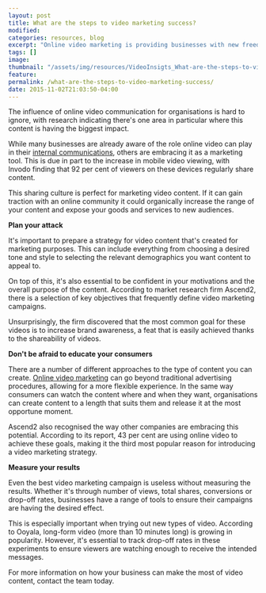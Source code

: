 ```yaml
---
layout: post
title: What are the steps to video marketing success?
modified:
categories: resources, blog
excerpt: "Online video marketing is providing businesses with new freedom when it comes to promoting their content. What do you need to know?"
tags: []
image:
thumbnail: "/assets/img/resources/VideoInsigts_What-are-the-steps-to-video-marketing-success.jpg"
feature:
permalink: /what-are-the-steps-to-video-marketing-success/
date: 2015-11-02T21:03:50-04:00
---
```

<input id="br-article-id" name="br-article-id" type="hidden" value="6024000" />

The influence of online video communication for organisations is hard to ignore, with research indicating there's one area in particular where this content is having the biggest impact.

While many businesses are already aware of the role online video can play in their <a href="/employee-engagement/">internal communications</a>, others are embracing it as a marketing tool. This is due in part to the increase in mobile video viewing, with Invodo finding that 92 per cent of viewers on these devices regularly share content.

This sharing culture is perfect for marketing video content. If it can gain traction with an online community it could organically increase the range of your content and expose your goods and services to new audiences.

<strong>Plan your attack</strong>

It's important to prepare a strategy for video content that's created for marketing purposes. This can include everything from choosing a desired tone and style to selecting the relevant demographics you want content to appeal to.

On top of this, it's also essential to be confident in your motivations and the overall purpose of the content. According to market research firm Ascend2, there is a selection of key objectives that frequently define video marketing campaigns.

Unsurprisingly, the firm discovered that the most common goal for these videos is to increase brand awareness, a feat that is easily achieved thanks to the shareability of videos.

<strong>Don't be afraid to educate your consumers</strong>

There are a number of different approaches to the type of content you can create. <a href="/marketing-communications/">Online video marketing</a> can go beyond traditional advertising procedures, allowing for a more flexible experience. In the same way consumers can watch the content where and when they want, organisations can create content to a length that suits them and release it at the most opportune moment.

Ascend2 also recognised the way other companies are embracing this potential. According to its report, 43 per cent are using online video to achieve these goals, making it the third most popular reason for introducing a video marketing strategy.

<strong>Measure your results</strong>

Even the best video marketing campaign is useless without measuring the results. Whether it's through number of views, total shares, conversions or drop-off rates, businesses have a range of tools to ensure their campaigns are having the desired effect.

This is especially important when trying out new types of video. According to Ooyala, long-form video (more than 10 minutes long) is growing in popularity. However, it's essential to track drop-off rates in these experiments to ensure viewers are watching enough to receive the intended messages.

For more information on how your business can make the most of video content, contact the team today.